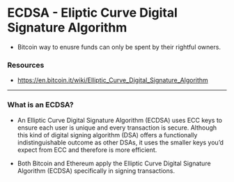 # ECDSA  - Eliptic Curve Digital Signature Algorithm 

* Bitcoin way to enusre funds can only be spent by their rightful owners.

### Resources

* https://en.bitcoin.it/wiki/Elliptic_Curve_Digital_Signature_Algorithm


**********

### What is an ECDSA?

* An Elliptic Curve Digital Signature Algorithm (ECDSA) uses ECC keys to ensure each user is unique and every transaction is secure. Although this kind of digital signing algorithm (DSA) offers a functionally indistinguishable outcome as other DSAs, it uses the smaller keys you’d expect from ECC and therefore is more efficient.

*  Both Bitcoin and Ethereum apply the Elliptic Curve Digital Signature Algorithm (ECDSA) specifically in signing transactions.

